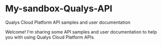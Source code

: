 # My-sandbox-Qualys-API
Qualys Cloud Platform API samples and user documentation

Welcome! I'm sharing some API samples and user documentation to help you with using Qualys Cloud Platform APIs.
